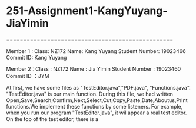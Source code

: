 # 251-Assignment1-KangYuyang-JiaYimin
=================================================
 
Member 1 :
     Class:  NZ172
     Name:  Kang Yuyang
     Student Number: 19023466
     Commit ID: Kang Yuyang
     
Member 2 :
     Class :  NZ172
     Name :  Jia Yimin
     Student Number : 19023460
     Commit ID ：JYM
     
At first, we have some files as "TestEditor.java","PDF.java", "Functions.java".
"TestEditor.java" is our main function. During this file, we had written Open,Save,Search,Confirm,Next,Select,Cut,Copy,Paste,Date,Aboutus,Print functions.We implement these functions by some listeners. 
For example, when you run our program "TestEditor.java", it wil appear a real test editor. On the top of the test editor, there is a 
     
 












































